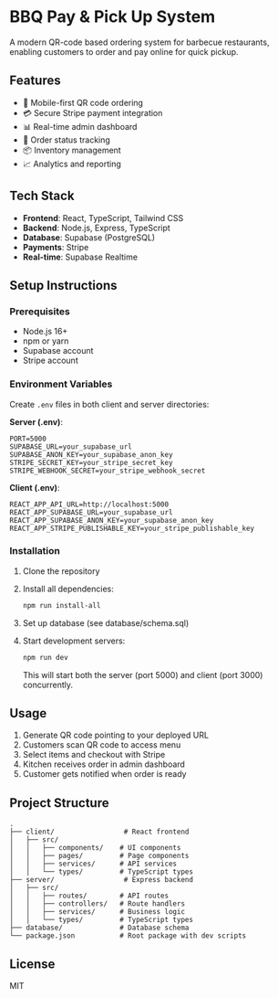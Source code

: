 # BBQ Pay & Pick Up System

A modern QR-code based ordering system for barbecue restaurants, enabling customers to order and pay online for quick pickup.

## Features

- 📱 Mobile-first QR code ordering
- 💳 Secure Stripe payment integration
- 📊 Real-time admin dashboard
- 🔔 Order status tracking
- 📦 Inventory management
- 📈 Analytics and reporting

## Tech Stack

- **Frontend**: React, TypeScript, Tailwind CSS
- **Backend**: Node.js, Express, TypeScript
- **Database**: Supabase (PostgreSQL)
- **Payments**: Stripe
- **Real-time**: Supabase Realtime

## Setup Instructions

### Prerequisites
- Node.js 16+
- npm or yarn
- Supabase account
- Stripe account

### Environment Variables

Create `.env` files in both client and server directories:

**Server (.env)**:
```
PORT=5000
SUPABASE_URL=your_supabase_url
SUPABASE_ANON_KEY=your_supabase_anon_key
STRIPE_SECRET_KEY=your_stripe_secret_key
STRIPE_WEBHOOK_SECRET=your_stripe_webhook_secret
```

**Client (.env)**:
```
REACT_APP_API_URL=http://localhost:5000
REACT_APP_SUPABASE_URL=your_supabase_url
REACT_APP_SUPABASE_ANON_KEY=your_supabase_anon_key
REACT_APP_STRIPE_PUBLISHABLE_KEY=your_stripe_publishable_key
```

### Installation

1. Clone the repository
2. Install all dependencies:
   ```bash
   npm run install-all
   ```

3. Set up database (see database/schema.sql)

4. Start development servers:
   ```bash
   npm run dev
   ```
   
   This will start both the server (port 5000) and client (port 3000) concurrently.

## Usage

1. Generate QR code pointing to your deployed URL
2. Customers scan QR code to access menu
3. Select items and checkout with Stripe
4. Kitchen receives order in admin dashboard
5. Customer gets notified when order is ready

## Project Structure

```
.
├── client/                 # React frontend
│   ├── src/
│   │   ├── components/    # UI components
│   │   ├── pages/         # Page components
│   │   ├── services/      # API services
│   │   └── types/         # TypeScript types
├── server/                 # Express backend
│   ├── src/
│   │   ├── routes/        # API routes
│   │   ├── controllers/   # Route handlers
│   │   ├── services/      # Business logic
│   │   └── types/         # TypeScript types
├── database/              # Database schema
└── package.json           # Root package with dev scripts
```

## License

MIT